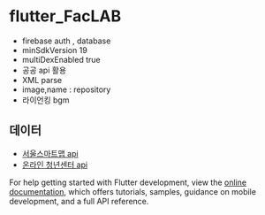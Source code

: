 # flutter_FacLAB
- firebase auth , database
- minSdkVersion 19
- multiDexEnabled true
- 공공 api 활용
- XML parse
- image,name : repository
- 라이언킹 bgm



## 데이터


- [서울스마트맵 api](https://www.data.go.kr/data/15061409/openapi.do)
- [온라인 청년센터 api](https://www.youthcenter.go.kr/opi/openApiSpace.do)

For help getting started with Flutter development, view the
[online documentation](https://docs.flutter.dev/), which offers tutorials,
samples, guidance on mobile development, and a full API reference.
